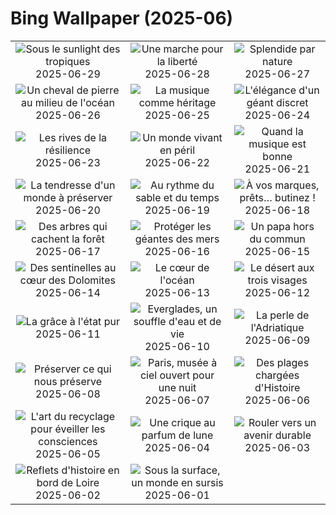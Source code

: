 # Bing Wallpaper (2025-06)

|  |  |  |
|:---:|:---:|:---:|
| ![](https://www.bing.com/th?id=OHR.BandaIsland_FR-FR6889157009_400x240.jpg "Sous le sunlight des tropiques") 2025-06-29 | ![](https://www.bing.com/th?id=OHR.PrideParade_FR-FR6694433867_400x240.jpg "Une marche pour la liberté") 2025-06-28 | ![](https://www.bing.com/th?id=OHR.SplendidFrog_FR-FR6442943512_400x240.jpg "Splendide par nature") 2025-06-27 |
| ![](https://www.bing.com/th?id=OHR.HorseheadRock_FR-FR1124567196_400x240.jpg "Un cheval de pierre au milieu de l'océan") 2025-06-26 | ![](https://www.bing.com/th?id=OHR.GlastonburyScenic_FR-FR0937508877_400x240.jpg "La musique comme héritage") 2025-06-25 | ![](https://www.bing.com/th?id=OHR.BolozonViaduct_FR-FR0653638254_400x240.jpg "L'élégance d'un géant discret") 2025-06-24 |
| ![](https://www.bing.com/th?id=OHR.DresdenElbe_FR-FR0408515096_400x240.jpg "Les rives de la résilience") 2025-06-23 | ![](https://www.bing.com/th?id=OHR.AmazonEcuador_FR-FR0161902785_400x240.jpg "Un monde vivant en péril") 2025-06-22 | ![](https://www.bing.com/th?id=OHR.AntibesMusic_FR-FR0026620746_400x240.jpg "Quand la musique est bonne") 2025-06-21 |
| ![](https://www.bing.com/th?id=OHR.SerengetiGiraffe_FR-FR9630201314_400x240.jpg "La tendresse d'un monde à préserver") 2025-06-20 | ![](https://www.bing.com/th?id=OHR.WinterBegins_FR-FR5821587665_400x240.jpg "Au rythme du sable et du temps") 2025-06-19 | ![](https://www.bing.com/th?id=OHR.AsianSwallowtail_FR-FR5577967148_400x240.jpg "À vos marques, prêts… butinez !") 2025-06-18 |
| ![](https://www.bing.com/th?id=OHR.CumberlandOaks_FR-FR5406318422_400x240.jpg "Des arbres qui cachent la forêt") 2025-06-17 | ![](https://www.bing.com/th?id=OHR.SeaTurtleBrazil_FR-FR5032411493_400x240.jpg "Protéger les géantes des mers") 2025-06-16 | ![](https://www.bing.com/th?id=OHR.RheaDad_FR-FR4814094029_400x240.jpg "Un papa hors du commun") 2025-06-15 |
| ![](https://www.bing.com/th?id=OHR.DolomitiEstate_FR-FR4432604258_400x240.jpg "Des sentinelles au cœur des Dolomites") 2025-06-14 | ![](https://www.bing.com/th?id=OHR.SanMiguelAzores_FR-FR4225614562_400x240.jpg "Le cœur de l'océan") 2025-06-13 | ![](https://www.bing.com/th?id=OHR.BigBendChisos_FR-FR3569892339_400x240.jpg "Le désert aux trois visages") 2025-06-12 |
| ![](https://www.bing.com/th?id=OHR.FlamingosNamibia_FR-FR3406043223_400x240.jpg "La grâce à l'état pur") 2025-06-11 | ![](https://www.bing.com/th?id=OHR.AerialEverglades_FR-FR3171066688_400x240.jpg "Everglades, un souffle d'eau et de vie") 2025-06-10 | ![](https://www.bing.com/th?id=OHR.DubrovnikTwilight_FR-FR3018802906_400x240.jpg "La perle de l'Adriatique") 2025-06-09 |
| ![](https://www.bing.com/th?id=OHR.StellarSeaLions_FR-FR2842179483_400x240.jpg "Préserver ce qui nous préserve") 2025-06-08 | ![](https://www.bing.com/th?id=OHR.NuitBlancheParis_FR-FR2686890778_400x240.jpg "Paris, musée à ciel ouvert pour une nuit") 2025-06-07 | ![](https://www.bing.com/th?id=OHR.NormandyBeach_FR-FR1019139404_400x240.jpg "Des plages chargées d'Histoire") 2025-06-06 |
| ![](https://www.bing.com/th?id=OHR.OlivaresMural_FR-FR6395710668_400x240.jpg "L'art du recyclage pour éveiller les consciences") 2025-06-05 | ![](https://www.bing.com/th?id=OHR.CalaLuna_FR-FR6223009660_400x240.jpg "Une crique au parfum de lune") 2025-06-04 | ![](https://www.bing.com/th?id=OHR.BicyclesUtrecht_FR-FR5996200127_400x240.jpg "Rouler vers un avenir durable") 2025-06-03 |
| ![](https://www.bing.com/th?id=OHR.BloisBridge_FR-FR5822069151_400x240.jpg "Reflets d'histoire en bord de Loire") 2025-06-02 | ![](https://www.bing.com/th?id=OHR.GrandeTerreReef_FR-FR5223115069_400x240.jpg "Sous la surface, un monde en sursis") 2025-06-01 |  |

